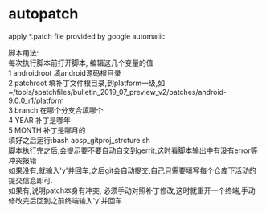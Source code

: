 # autopatch
apply *.patch file provided by google automatic

脚本用法:  
每次执行脚本前打开脚本, 编辑这几个变量的值  
1 androidroot 填android源码根目录  
2 patchroot 填补丁文件根目录,到platform一级,如~/tools/spatchfiles/bulletin_2019_07_preview_v2/patches/android-9.0.0_r1/platform  
3 branch 在哪个分支合填哪个  
4 YEAR 补丁是哪年  
5 MONTH 补丁是哪月的  
填好之后运行:bash aosp_gitproj_strcture.sh  
脚本执行完之后,会提示要不要自动自交到gerrit,这时看脚本输出中有没有error等冲突报错  
如果没有,就输入'y'并回车,之后git会自动提交,自己只需要填写每个仓库下活动的提交信息即可.  
如果有,说明patch本身有冲突, 必须手动对照补丁修改,这时就重开一个终端,手动修改完后回到之前终端输入'y'并回车  

